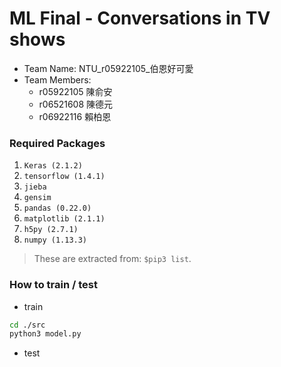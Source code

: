 # ML Final - Conversations in TV shows

* Team Name: NTU_r05922105_伯恩好可愛
* Team Members:
  - r05922105 陳俞安
  - r06521608 陳德元
  - r06922116 賴柏恩

### Required Packages

1. `Keras (2.1.2)`
2. `tensorflow (1.4.1)`
3. `jieba`
4. `gensim`
5. `pandas (0.22.0)`
6. `matplotlib (2.1.1)`
7. `h5py (2.7.1)`
8. `numpy (1.13.3)`

> These are extracted from: `$pip3 list`.

### How to train / test
* train
```sh
cd ./src
python3 model.py
```
* test
```sh
```
